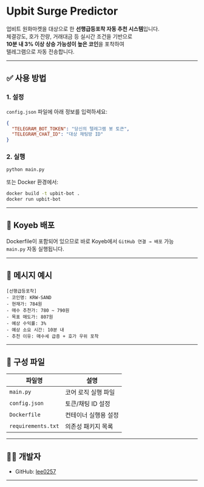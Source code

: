 # Upbit Surge Predictor

업비트 원화마켓을 대상으로 한 **선행급등포착 자동 추천 시스템**입니다.  
체결강도, 호가 잔량, 거래대금 등 실시간 조건을 기반으로  
**10분 내 3% 이상 상승 가능성이 높은 코인**을 포착하여  
텔레그램으로 자동 전송합니다.

---

## ✅ 사용 방법

### 1. 설정
`config.json` 파일에 아래 정보를 입력하세요:

```json
{
  "TELEGRAM_BOT_TOKEN": "당신의 텔레그램 봇 토큰",
  "TELEGRAM_CHAT_ID": "대상 채팅방 ID"
}
```

### 2. 실행

```bash
python main.py
```

또는 Docker 환경에서:

```bash
docker build -t upbit-bot .
docker run upbit-bot
```

---

## 🐳 Koyeb 배포
Dockerfile이 포함되어 있으므로 바로 Koyeb에서 `GitHub 연결 → 배포` 가능  
`main.py` 자동 실행됩니다.

---

## 📩 메시지 예시
```
[선행급등포착]
- 코인명: KRW-SAND
- 현재가: 784원
- 매수 추천가: 780 ~ 790원
- 목표 매도가: 807원
- 예상 수익률: 3%
- 예상 소요 시간: 10분 내
- 추천 이유: 매수세 급증 + 호가 우위 포착
```

---

## 📁 구성 파일

| 파일명 | 설명 |
|--------|------|
| `main.py` | 코어 로직 실행 파일 |
| `config.json` | 토큰/채팅 ID 설정 |
| `Dockerfile` | 컨테이너 실행용 설정 |
| `requirements.txt` | 의존성 패키지 목록 |

---

## 👨‍💻 개발자
- GitHub: [lee0257](https://github.com/lee0257)

---